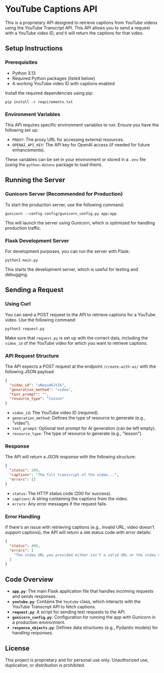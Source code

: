 # YouTube Captions API

This is a proprietary API designed to retrieve captions from YouTube videos using the YouTube Transcript API. This API allows you to send a request with a YouTube video ID, and it will return the captions for that video.

## Setup Instructions

### Prerequisites

- Python 3.13
- Required Python packages (listed below)
- A working YouTube video ID with captions enabled

Install the required dependencies using pip:

```shell
pip install -r requirements.txt
```

### Environment Variables

This API requires specific environment variables to run. Ensure you have the following set up:

- `PROXY`: The proxy URL for accessing external resources.
- `OPENAI_API_KEY`: The API key for OpenAI access (if needed for future enhancements).

These variables can be set in your environment or stored in a `.env` file (using the `python-dotenv` package to load them).

## Running the Server

### Gunicorn Server (Recommended for Production)

To start the production server, use the following command:

```shell
gunicorn --config config/gunicorn_config.py app:app
```

This will launch the server using Gunicorn, which is optimized for handling production traffic.

### Flask Development Server

For development purposes, you can run the server with Flask:

```shell
python3 main.py
```

This starts the development server, which is useful for testing and debugging.

## Sending a Request

### Using Curl

You can send a POST request to the API to retrieve captions for a YouTube video. Use the following command:

```shell
python3 request.py
```

Make sure that `request.py` is set up with the correct data, including the `video_id` of the YouTube video for which you want to retrieve captions.

### API Request Structure

The API expects a POST request at the endpoint `/create-with-ai/` with the following JSON payload:

```json
{
  "video_id": "uNeyu46JtIk",
  "generation_method": "video",
  "text_prompt": "",
  "resource_type": "lesson"
}
```

- `video_id`: The YouTube video ID (required).
- `generation_method`: Defines the type of resource to generate (e.g., "video").
- `text_prompt`: Optional text prompt for AI generation (can be left empty).
- `resource_type`: The type of resource to generate (e.g., "lesson").

### Response

The API will return a JSON response with the following structure:

```json
{
  "status": 200,
  "captions": "The full transcript of the video...",
  "errors": []
}
```

- `status`: The HTTP status code (200 for success).
- `captions`: A string containing the captions from the video.
- `errors`: Any error messages if the request fails.

### Error Handling

If there's an issue with retrieving captions (e.g., invalid URL, video doesn't support captions), the API will return a `400` status code with error details:

```json
{
  "status": 400,
  "errors": [
    "The video URL you provided either isn't a valid URL or the video doesn't support captions."
  ]
}
```

## Code Overview

- **`app.py`**: The main Flask application file that handles incoming requests and sends responses.
- **`youtube.py`**: Contains the `Youtube` class, which interacts with the YouTube Transcript API to fetch captions.
- **`request.py`**: A script for sending test requests to the API.
- **`gunicorn_config.py`**: Configuration for running the app with Gunicorn in a production environment.
- **`response_objects.py`**: Defines data structures (e.g., Pydantic models) for handling responses.

## License

This project is proprietary and for personal use only. Unauthorized use, duplication, or distribution is prohibited.
